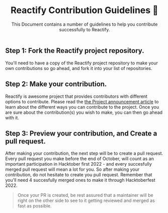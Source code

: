 <div align="center">
  <h1>Reactify Contribution Guidelines 🤝</h1>
  This Document contains a number of guidelines to help you contribute successfully to Reactify.
</div>
<br>

## Step 1: Fork the Reactify project repository.

You'll need to have a copy of the Reactify project repository to make your own contributions so go ahead, and fork it into your list of repositories.

## Step 2: Make your contribution.

Reactify is awesome project that provides contributors with different options to contribute.
Please read the [the Project announcement article](https://my.com) to learn about the different ways you can contribute to the project. Once you are sure about the contribution(s) you wish to make, you can then go ahead with it.

## Step 3: Preview your contribution, and Create a pull request.

After making your contribution, the next step will be to create a pull request. Every pull request you make before the end of October, will count as an important participation in Hacktober first 2022 - and every succesfully merged pull request will mean a lot for you. So after making your contribution, do not hesitate to create you pull request. Remember that you'll need 4 succesfully merged ones to make it through Hacktoberfest 2022.

> Once your PR is created, be rest assured that a maintainer will be right on the other side to see to it getting reviewed and merged as fast as possible.
